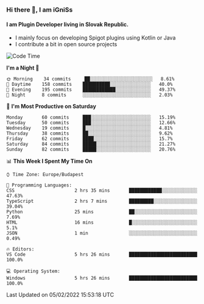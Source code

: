 ### Hi there 👋, I am iGniSs

#### I am Plugin Developer living in Slovak Republic.
- I mainly focus on developing Spigot plugins using Kotlin or Java
- I contribute a bit in open source projects

<!--START_SECTION:waka-->
![Code Time](http://img.shields.io/badge/Code%20Time-774%20hrs%2050%20mins-blue)

**I'm a Night 🦉** 

```text
🌞 Morning    34 commits     ██░░░░░░░░░░░░░░░░░░░░░░░   8.61% 
🌆 Daytime    158 commits    ██████████░░░░░░░░░░░░░░░   40.0% 
🌃 Evening    195 commits    ████████████░░░░░░░░░░░░░   49.37% 
🌙 Night      8 commits      ░░░░░░░░░░░░░░░░░░░░░░░░░   2.03%

```
📅 **I'm Most Productive on Saturday** 

```text
Monday       60 commits     ███░░░░░░░░░░░░░░░░░░░░░░   15.19% 
Tuesday      50 commits     ███░░░░░░░░░░░░░░░░░░░░░░   12.66% 
Wednesday    19 commits     █░░░░░░░░░░░░░░░░░░░░░░░░   4.81% 
Thursday     38 commits     ██░░░░░░░░░░░░░░░░░░░░░░░   9.62% 
Friday       62 commits     ████░░░░░░░░░░░░░░░░░░░░░   15.7% 
Saturday     84 commits     █████░░░░░░░░░░░░░░░░░░░░   21.27% 
Sunday       82 commits     █████░░░░░░░░░░░░░░░░░░░░   20.76%

```


📊 **This Week I Spent My Time On** 

```text
⌚︎ Time Zone: Europe/Budapest

💬 Programming Languages: 
CSS                      2 hrs 35 mins       ████████████░░░░░░░░░░░░░   47.63% 
TypeScript               2 hrs 7 mins        █████████░░░░░░░░░░░░░░░░   39.04% 
Python                   25 mins             ██░░░░░░░░░░░░░░░░░░░░░░░   7.69% 
HTML                     16 mins             █░░░░░░░░░░░░░░░░░░░░░░░░   5.1% 
JSON                     1 min               ░░░░░░░░░░░░░░░░░░░░░░░░░   0.49%

🔥 Editors: 
VS Code                  5 hrs 26 mins       █████████████████████████   100.0%

💻 Operating System: 
Windows                  5 hrs 26 mins       █████████████████████████   100.0%

```


 Last Updated on 05/02/2022 15:53:18 UTC
<!--END_SECTION:waka-->